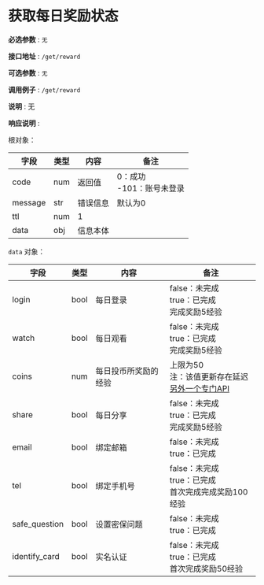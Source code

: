 # 获取每日奖励状态

**必选参数** : `无`

**接口地址** : `/get/reward`

**可选参数** : `无`

**调用例子** : `/get/reward`

**说明** : 无

**响应说明** :

根对象：

| 字段    | 类型 | 内容     | 备注                          |
| ------- | ---- | -------- | ----------------------------- |
| code    | num  | 返回值   | 0：成功<br />-101：账号未登录 |
| message | str  | 错误信息 | 默认为0                       |
| ttl     | num  | 1        |                               |
| data    | obj  | 信息本体 |                               |

`data` 对象：

| 字段          | 类型 | 内容                 | 备注                                                         |
| ------------- | ---- | -------------------- | ------------------------------------------------------------ |
| login         | bool | 每日登录             | false：未完成<br />true：已完成<br />完成奖励5经验           |
| watch         | bool | 每日观看             | false：未完成<br />true：已完成<br />完成奖励5经验           |
| coins         | num  | 每日投币所奖励的经验 | 上限为50<br />注：该值更新存在延迟<br />[另外一个专门API](#查询每日投币获得经验数) |
| share         | bool | 每日分享             | false：未完成<br />true：已完成<br />完成奖励5经验           |
| email         | bool | 绑定邮箱             | false：未完成<br />true：已完成                              |
| tel           | bool | 绑定手机号           | false：未完成<br />true：已完成<br />首次完成完成奖励100经验 |
| safe_question | bool | 设置密保问题         | false：未完成<br />true：已完成                              |
| identify_card | bool | 实名认证             | false：未完成<br />true：已完成<br />首次完成奖励50经验      |